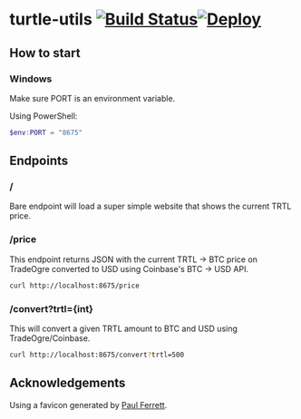 # turtle-utils [![Build Status](https://travis-ci.org/y4htse/turtle-utils.svg?branch=master)](https://travis-ci.org/y4htse/turtle-utils)[![Deploy](https://www.herokucdn.com/deploy/button.png)](https://heroku.com/deploy?template=https://github.com/y4htse/turtle-utils)


## How to start

### Windows

Make sure PORT is an environment variable.

Using PowerShell:
```powershell
$env:PORT = "8675"
```

## Endpoints

### /

Bare endpoint will load a super simple website that shows the current TRTL price.

### /price

This endpoint returns JSON with the current TRTL -> BTC price on TradeOgre converted to USD using Coinbase's BTC -> USD API.

```bash
curl http://localhost:8675/price
```

### /convert?trtl={int}

This will convert a given TRTL amount to BTC and USD using TradeOgre/Coinbase.

```bash
curl http://localhost:8675/convert?trtl=500
```

## Acknowledgements

Using a favicon generated by [Paul Ferrett](https://paulferrett.com/fontawesome-favicon).
